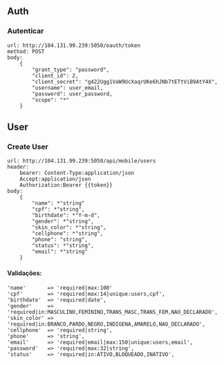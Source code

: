 ## Auth

### Autenticar   
    url: http://104.131.99.239:5050/oauth/token
    method: POST   
    body:
        {
            "grant_type": "password",   
            "client_id": 2,   
            "client_secret": "g422Ugg1VaW9UcXaqrUKe6hJNb7tETtViB9AtY4X",   
            "username": user_email,   
            "password": user_password,   
            "scope": "*"
        }

## User

### Create User
    url: http://104.131.99.239:5050/api/mobile/users
    header: 
        bearer: Content-Type:application/json
        Accept:application/json
        Authorization:Bearer {{token}}
    body:
        {
	        "name": *"string"
	        "cpf": *"string",
	        "birthdate": *"Y-m-d",
	        "gender": *"string",
	        "skin_color": *"string",
	        "cellphone": *"string",
            "phone": "string",
	        "status": *"string",
	        "email": *"string"
        }
        
#### Validações:   
    'name'       => 'required|max:100'   
    'cpf'        => 'required|max:14|unique:users,cpf',   
    'birthdate'  => 'required|date',   
    'gender'     => 'required|in:MASCULINO,FEMININO,TRANS_MASC,TRANS_FEM,NAO_DECLARADO',   
    'skin_color' => 'required|in:BRANCO,PARDO,NEGRO,INDIGENA,AMARELO,NAO_DECLARADO',   
    'cellphone'  => 'required|string',   
    'phone'      => 'string',   
    'email'      => 'required|email|max:150|unique:users,email',   
    'password'   => 'required|max:32|string',   
    'status'     => 'required|in:ATIVO,BLOQUEADO,INATIVO',   
